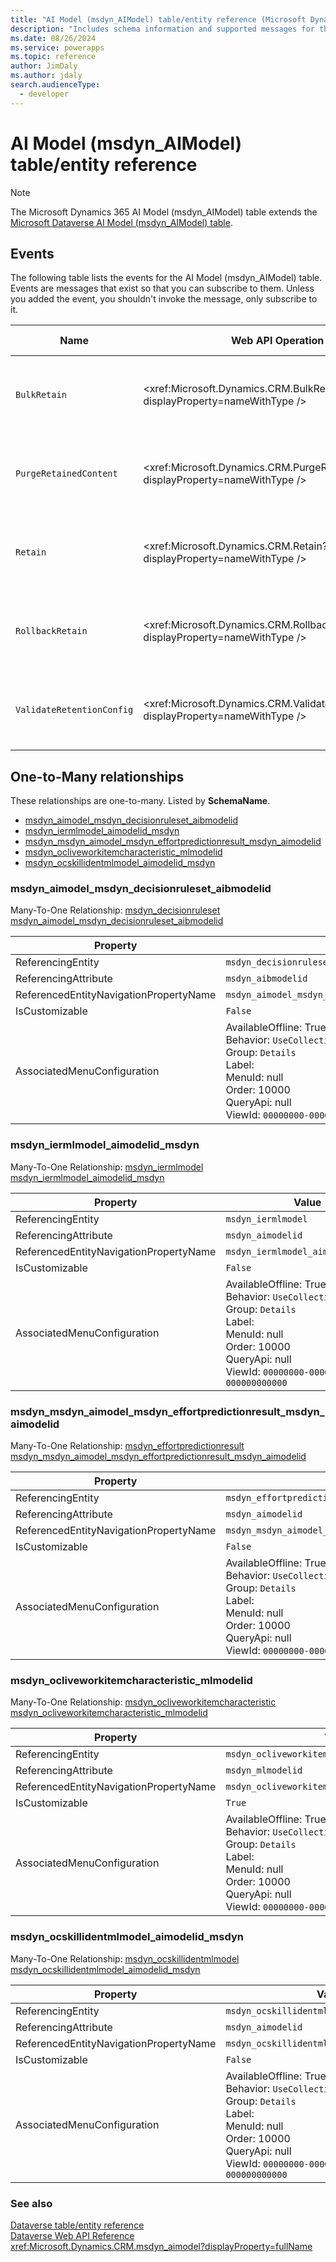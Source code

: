 ```yaml
---
title: "AI Model (msdyn_AIModel) table/entity reference (Microsoft Dynamics 365)"
description: "Includes schema information and supported messages for the AI Model (msdyn_AIModel) table/entity with Microsoft Dynamics 365."
ms.date: 08/26/2024
ms.service: powerapps
ms.topic: reference
author: JimDaly
ms.author: jdaly
search.audienceType: 
  - developer
---
```


# AI Model (msdyn_AIModel) table/entity reference



> [!NOTE]
> The Microsoft Dynamics 365 AI Model (msdyn_AIModel) table extends the [Microsoft Dataverse AI Model (msdyn_AIModel) table](/power-apps/developer/data-platform/reference/entities/msdyn_aimodel).


## Events

The following table lists the events for the AI Model (msdyn_AIModel) table.
Events are messages that exist so that you can subscribe to them. Unless you added the event, you shouldn't invoke the message, only subscribe to it.

|Name|Web API Operation |SDK for .NET |
| ---- | ----- |----- |
| `BulkRetain`|<xref:Microsoft.Dynamics.CRM.BulkRetain?displayProperty=nameWithType /> |[Learn to use messages with the SDK for .NET](/power-apps/developer/data-platform/org-service/use-messages)|
| `PurgeRetainedContent`|<xref:Microsoft.Dynamics.CRM.PurgeRetainedContent?displayProperty=nameWithType /> |[Learn to use messages with the SDK for .NET](/power-apps/developer/data-platform/org-service/use-messages)|
| `Retain`|<xref:Microsoft.Dynamics.CRM.Retain?displayProperty=nameWithType /> |[Learn to use messages with the SDK for .NET](/power-apps/developer/data-platform/org-service/use-messages)|
| `RollbackRetain`|<xref:Microsoft.Dynamics.CRM.RollbackRetain?displayProperty=nameWithType /> |[Learn to use messages with the SDK for .NET](/power-apps/developer/data-platform/org-service/use-messages)|
| `ValidateRetentionConfig`|<xref:Microsoft.Dynamics.CRM.ValidateRetentionConfig?displayProperty=nameWithType /> |[Learn to use messages with the SDK for .NET](/power-apps/developer/data-platform/org-service/use-messages)|



## One-to-Many relationships

These relationships are one-to-many. Listed by **SchemaName**.

- [msdyn_aimodel_msdyn_decisionruleset_aibmodelid](#BKMK_msdyn_aimodel_msdyn_decisionruleset_aibmodelid)
- [msdyn_iermlmodel_aimodelid_msdyn](#BKMK_msdyn_iermlmodel_aimodelid_msdyn)
- [msdyn_msdyn_aimodel_msdyn_effortpredictionresult_msdyn_aimodelid](#BKMK_msdyn_msdyn_aimodel_msdyn_effortpredictionresult_msdyn_aimodelid)
- [msdyn_ocliveworkitemcharacteristic_mlmodelid](#BKMK_msdyn_ocliveworkitemcharacteristic_mlmodelid)
- [msdyn_ocskillidentmlmodel_aimodelid_msdyn](#BKMK_msdyn_ocskillidentmlmodel_aimodelid_msdyn)

### <a name="BKMK_msdyn_aimodel_msdyn_decisionruleset_aibmodelid"></a> msdyn_aimodel_msdyn_decisionruleset_aibmodelid

Many-To-One Relationship: [msdyn_decisionruleset msdyn_aimodel_msdyn_decisionruleset_aibmodelid](msdyn_decisionruleset.md#BKMK_msdyn_aimodel_msdyn_decisionruleset_aibmodelid)

|Property|Value|
|---|---|
|ReferencingEntity|`msdyn_decisionruleset`|
|ReferencingAttribute|`msdyn_aibmodelid`|
|ReferencedEntityNavigationPropertyName|`msdyn_aimodel_msdyn_decisionruleset_aibmodelid`|
|IsCustomizable|`False`|
|AssociatedMenuConfiguration|AvailableOffline: True<br />Behavior: `UseCollectionName`<br />Group: `Details`<br />Label: <br />MenuId: null<br />Order: 10000<br />QueryApi: null<br />ViewId: `00000000-0000-0000-0000-000000000000`|

### <a name="BKMK_msdyn_iermlmodel_aimodelid_msdyn"></a> msdyn_iermlmodel_aimodelid_msdyn

Many-To-One Relationship: [msdyn_iermlmodel msdyn_iermlmodel_aimodelid_msdyn](msdyn_iermlmodel.md#BKMK_msdyn_iermlmodel_aimodelid_msdyn)

|Property|Value|
|---|---|
|ReferencingEntity|`msdyn_iermlmodel`|
|ReferencingAttribute|`msdyn_aimodelid`|
|ReferencedEntityNavigationPropertyName|`msdyn_iermlmodel_aimodelid_msdyn`|
|IsCustomizable|`False`|
|AssociatedMenuConfiguration|AvailableOffline: True<br />Behavior: `UseCollectionName`<br />Group: `Details`<br />Label: <br />MenuId: null<br />Order: 10000<br />QueryApi: null<br />ViewId: `00000000-0000-0000-0000-000000000000`|

### <a name="BKMK_msdyn_msdyn_aimodel_msdyn_effortpredictionresult_msdyn_aimodelid"></a> msdyn_msdyn_aimodel_msdyn_effortpredictionresult_msdyn_aimodelid

Many-To-One Relationship: [msdyn_effortpredictionresult msdyn_msdyn_aimodel_msdyn_effortpredictionresult_msdyn_aimodelid](msdyn_effortpredictionresult.md#BKMK_msdyn_msdyn_aimodel_msdyn_effortpredictionresult_msdyn_aimodelid)

|Property|Value|
|---|---|
|ReferencingEntity|`msdyn_effortpredictionresult`|
|ReferencingAttribute|`msdyn_aimodelid`|
|ReferencedEntityNavigationPropertyName|`msdyn_msdyn_aimodel_msdyn_effortpredictionresult_msdyn_aimodelid`|
|IsCustomizable|`False`|
|AssociatedMenuConfiguration|AvailableOffline: True<br />Behavior: `UseCollectionName`<br />Group: `Details`<br />Label: <br />MenuId: null<br />Order: 10000<br />QueryApi: null<br />ViewId: `00000000-0000-0000-0000-000000000000`|

### <a name="BKMK_msdyn_ocliveworkitemcharacteristic_mlmodelid"></a> msdyn_ocliveworkitemcharacteristic_mlmodelid

Many-To-One Relationship: [msdyn_ocliveworkitemcharacteristic msdyn_ocliveworkitemcharacteristic_mlmodelid](msdyn_ocliveworkitemcharacteristic.md#BKMK_msdyn_ocliveworkitemcharacteristic_mlmodelid)

|Property|Value|
|---|---|
|ReferencingEntity|`msdyn_ocliveworkitemcharacteristic`|
|ReferencingAttribute|`msdyn_mlmodelid`|
|ReferencedEntityNavigationPropertyName|`msdyn_ocliveworkitemcharacteristic_mlmodelid`|
|IsCustomizable|`True`|
|AssociatedMenuConfiguration|AvailableOffline: True<br />Behavior: `UseCollectionName`<br />Group: `Details`<br />Label: <br />MenuId: null<br />Order: 10000<br />QueryApi: null<br />ViewId: `00000000-0000-0000-0000-000000000000`|

### <a name="BKMK_msdyn_ocskillidentmlmodel_aimodelid_msdyn"></a> msdyn_ocskillidentmlmodel_aimodelid_msdyn

Many-To-One Relationship: [msdyn_ocskillidentmlmodel msdyn_ocskillidentmlmodel_aimodelid_msdyn](msdyn_ocskillidentmlmodel.md#BKMK_msdyn_ocskillidentmlmodel_aimodelid_msdyn)

|Property|Value|
|---|---|
|ReferencingEntity|`msdyn_ocskillidentmlmodel`|
|ReferencingAttribute|`msdyn_aimodelid`|
|ReferencedEntityNavigationPropertyName|`msdyn_ocskillidentmlmodel_aimodelid_msdyn`|
|IsCustomizable|`False`|
|AssociatedMenuConfiguration|AvailableOffline: True<br />Behavior: `UseCollectionName`<br />Group: `Details`<br />Label: <br />MenuId: null<br />Order: 10000<br />QueryApi: null<br />ViewId: `00000000-0000-0000-0000-000000000000`|



### See also

[Dataverse table/entity reference](../about-entity-reference.md)  
[Dataverse Web API Reference](/power-apps/developer/data-platform/webapi/reference/about)   
<xref:Microsoft.Dynamics.CRM.msdyn_aimodel?displayProperty=fullName>
